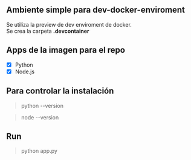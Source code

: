 ## Ambiente simple para **dev-docker-enviroment**

Se utiliza la preview de dev enviroment de docker.  
Se crea la carpeta **.devcontainer**

## Apps de la imagen para el repo

* [X] Python
* [X] Node.js

## Para controlar la instalación

> python --version

> node --version

## Run

> python app.py